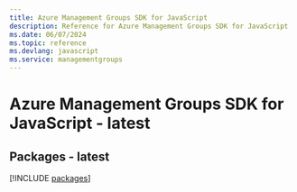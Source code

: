```yaml
---
title: Azure Management Groups SDK for JavaScript
description: Reference for Azure Management Groups SDK for JavaScript
ms.date: 06/07/2024
ms.topic: reference
ms.devlang: javascript
ms.service: managementgroups
---
```

# Azure Management Groups SDK for JavaScript - latest
## Packages - latest
[!INCLUDE [packages](management-groups-index.md)]